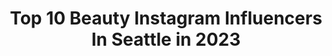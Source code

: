 ---
title: Top 10 Beauty Instagram Influencers In Seattle in 2023
description: >-
  Find top beauty Instagram influencers in Seattle in 2023. Most popular hashtags: #beauty #seattle #beach.
platform: Instagram
hits: 87
text_top: Identify the best Instagram accounts on inBeat.
text_bottom: Our database has 87 Instagram influencers like this in Seattle, United States for you to pitch.
profiles:
  - username: "brown.skin.diary"
    fullname: >-
      sakshi
    bio: >-
      • my creative space • #plantbased 🌱 • #lifestyle • #skincare • #beauty • seattle | wa 📍
    location: "United States"
    followers: 2393
    engagement: 1194
    commentsToLikes: 0.233350
    id: ck8tbalkkuxfr0j782vissny6
    verified: false
    hashtags: ""
  - username: "facebypinky"
    fullname: >-
      PINKY ELLIOTT, RN, BSN, CANS
    bio: >-
      AESTHETIC NURSE INJECTOR 📍@skinspirit SEATTLE 📲206-522-2613 ⬇️ Linktree
    location: "United States"
    followers: 34333
    engagement: 189
    commentsToLikes: 0.189300
    id: ckap7xx1hm20c0i78lawykr6r
    verified: false
    hashtags: "#chinfiller, #nurseblogger, #skinspirit, #seattlemom"
  - username: "rodmarphoto"
    fullname: >-
      Rod Mar
    bio: >-
      Trying to make one great picture today. Photographer | Educator | Speaker | Nikon Ambassador Twitter/Snap: @rodmarphoto
    location: "United States"
    followers: 61245
    engagement: 304
    commentsToLikes: 0.022917
    id: ck0w47qgrx7mn0i19hksc5mcq
    verified: true
    hashtags: "#football, #sunset, #nikon, #nikonnofilter"
  - username: "misssamanthadrew"
    fullname: >-
      𝑺𝒂𝒎𝒎𝒊𝒆♓️
    bio: >-
      Please contact agency for bookings! 😘 𝘔𝘪𝘢𝘮𝘪/𝘓𝘢 @wilhelminamodels 𝘊𝘩𝘪𝘤𝘢𝘨𝘰 @fordmodels 𝘚𝘦𝘢𝘵𝘵𝘭𝘦 @heffnermanagement 𝘕𝘢𝘴𝘩𝘷𝘪𝘭𝘭𝘦 @amaxagency
    location: "United States"
    followers: 18350
    engagement: 268
    commentsToLikes: 0.045151
    id: ck5cfosfund1k0i11gi8yi693
    verified: false
    hashtags: "#smiles, #smile, #quotes, #miamimodels"
  - username: "rosefilimonov"
    fullname: >-
      ROSE FILIMONOV 🌹
    bio: >-
      lifestyle + fashion + beauty + travel + #bridetobe seattle / LA owner of @shop_refinedrose 💌rosefilimonov@gmail.com
    location: "United States"
    followers: 23087
    engagement: 148
    commentsToLikes: 0.041888
    id: ck5hcxq1lkgzv0i11au8yz8dp
    verified: false
    hashtags: "#astrbabes, #princesspolly, #bridetobe, #lovelulus"
  - username: "mariahangelina17"
    fullname: >-
      Mariah White
    bio: >-
      • Fashion / Travel / Lifestyle • Occasionally pointing out your nearest exits ✈️ • WVU Alum 💙💛 • Fur Momma to miss Gracie 🐶
    location: "United States"
    followers: 15089
    engagement: 892
    commentsToLikes: 0.044576
    id: ckf5shkaufixw0j23s1q9g5se
    verified: false
    hashtags: "#beach, #styleblogger, #travelblogger, #flightcrew"
  - username: "anomaleah"
    fullname: >-
      ☆ a҉ n҉ o҉ m҉ a҉ l҉ e҉ a҉ h҉ ☆
    bio: >-
      shapeshifting monster girl an anomaly lurking in the pnw ↯ 𝓼𝓾𝓹𝓹𝓸𝓻𝓽 𝔂𝓸𝓾𝓻 𝓵𝓸𝓬𝓪𝓵 𝔀𝓮𝓲𝓻𝓭𝓸 𝓫𝓮𝓵𝓸𝔀 ↯
    location: "United States"
    followers: 12203
    engagement: 1100
    commentsToLikes: 0.042418
    id: ck6u2c2f9qxuu0j71nsgp0qh2
    verified: false
    hashtags: "#hazbinhotelcosplay, #tiktok, #loonacosplay, #makeupartist"
  - username: "kristinadedwards_"
    fullname: >-
      K R I S T I N A
    bio: >-
      𝐎𝐧𝐥𝐢𝐧𝐞 𝐄𝐧𝐭𝐫𝐞𝐩𝐫𝐞𝐧𝐞𝐮𝐫 #Seattle | #PNW #Style• #beauty • #hair • #travel ⬇️SHOP MY SQUARES⬇️
    location: "United States"
    followers: 61964
    engagement: 447
    commentsToLikes: 0.081077
    id: ckaozzjreo4an0i78putl69f2
    verified: false
    hashtags: "#ad, #bakerysweets, #mccafe"
  - username: "kenziemacbrown"
    fullname: >-
      Mackenzie Brown
    bio: >-
      💋 makeup.art.beauty 👁 #trichotillomania 🏞 seattle, wa 💃🏻 lifestyle: @mackenzhughes 💌 kenziemacbrown@gmail.com
    location: "United States"
    followers: 24569
    engagement: 539
    commentsToLikes: 0.034612
    id: ck15si95ed4xy0i19ys35uol5
    verified: false
    hashtags: "#weekendbrow, #benefitbrows, #makeupgeekcosmetics, #thrivetribe"
  - username: "joanna_essentials"
    fullname: >-
      Joanne (she/her)
    bio: >-
      —Sewing my own magic 💫 / I like clothes, good books 📖, cats , plants ,coconut water 💦 and lip balm- —Seattle 💌 joannaessentials.beauty@gmail.com
    location: "United States"
    followers: 7792
    engagement: 531
    commentsToLikes: 0.104851
    id: ckh6rhtkm3lys0j23v4o2dmcp
    verified: false
    hashtags: "#tyratee, #olyashirt, #ponajacket, #lbpullover"
---